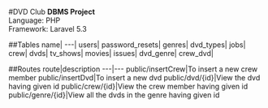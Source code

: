 #DVD Club
__DBMS Project__<br>
Language: PHP<br>
Framework: Laravel 5.3

##Tables
name|
---|
users|
password_resets|
genres|
dvd_types|
jobs|
crew|
dvds|
tv_shows|
movies|
issues|
dvd_genre|
crew_dvd|

##Routes
route|description
---|---
public/insertCrew|To insert a new crew member
public/insertDvd|To insert a new dvd
public/dvd/{id}|View the dvd having given id
public/crew/{id}|View the crew member having given id
public/genre/{id}|View all the dvds in the genre having given id